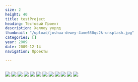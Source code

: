 ```yaml
---
size: 2
height: 40
title: testProject
heading: Тестовый Проект
description: Хеллоу уорлд
thumbnail: "/upload/joshua-dewey-4ame650qs2k-unsplash.jpg"
categories: []
year: 2009
date: 2009-12-14
navigation: Проекты

---
```

<div style="display: grid; grid-template-columns: repeat(auto-
fit, minmax(20rem, 1fr));"> 
<!-- ссылки на картинки формата HTML вставить под этой надписью 
--> 



<a href="https://i.imgur.com/AG2Bexp.jpg" target="_blank"><img 
src="https://source.unsplash.com/1600x900/?nature,water" /></a>
<a href="https://i.imgur.com/AG2Bexp.jpg" target="_blank"><img 
src="https://source.unsplash.com/1600x900/?nature,water" /></a>
<a href="https://i.imgur.com/AG2Bexp.jpg" target="_blank"><img 
src="https://source.unsplash.com/1600x900/?nature,water" /></a>
<a href="https://i.imgur.com/AG2Bexp.jpg" target="_blank"><img 
src="https://source.unsplash.com/1600x900/?nature,water" /></a>
<a href="https://i.imgur.com/AG2Bexp.jpg" target="_blank"><img 
src="https://source.unsplash.com/1600x900/?nature,water" /></a>
<a href="https://i.imgur.com/AG2Bexp.jpg" target="_blank"><img 
src="https://source.unsplash.com/1600x900/?nature,water" /></a>
<a href="https://i.imgur.com/AG2Bexp.jpg" target="_blank"><img 
src="https://source.unsplash.com/1600x900/?nature,water" /></a>
<a href="https://i.imgur.com/AG2Bexp.jpg" target="_blank"><img 
src="https://source.unsplash.com/1600x900/?nature,water" /></a>
<a href="https://i.imgur.com/AG2Bexp.jpg" target="_blank"><img 
src="https://source.unsplash.com/1600x900/?nature,water" /></a>
<a href="https://i.imgur.com/AG2Bexp.jpg" target="_blank"><img 
src="https://source.unsplash.com/1600x900/?nature,water" /></a>
<a href="https://i.imgur.com/AG2Bexp.jpg" target="_blank"><img 
src="https://source.unsplash.com/1600x900/?nature,water" /></a>
<a href="https://i.imgur.com/AG2Bexp.jpg" target="_blank"><img 
src="https://source.unsplash.com/1600x900/?nature,water" /></a>



</div>
